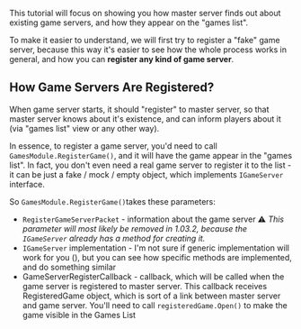 This tutorial will focus on showing you how master server finds out about existing game servers, and how they appear on the "games list".

To make it easier to understand, we will first try to register a "fake" game server, because this way it's easier to see how the whole process works in general, and how you can **register any kind of game server**.

## How Game Servers Are Registered?

When game server starts, it should "register" to master server, so that master server knows about it's existence, and can inform players about it (via "games list" view or any other way).

In essence, to register a game server, you'd need to call `GamesModule.RegisterGame()`, and it will have the game appear in the "games list". In fact, you don't even need a real game server to register it to the list - it can be just a fake / mock / empty object, which implements `IGameServer` interface.

So `GamesModule.RegisterGame()`takes these parameters:

* `RegisterGameServerPacket` - information about the game server ⚠️ _This parameter will most likely be removed in 1.03.2, because the `IGameServer` already has a method for creating it._
* `IGameServer` implementation - I'm not sure if generic implementation will work for you (), but you can see how specific methods are implemented, and do something similar
* GameServerRegisterCallback - callback, which will be called when the game server is registered to master server. This callback receives RegisteredGame object, which is sort of a link between master server and game server. You'll need to call `registeredGame.Open()` to make the game visible in the Games List